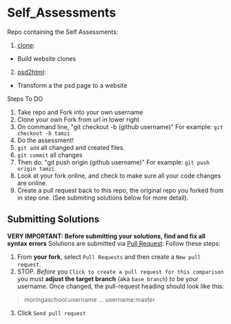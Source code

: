 # Self_Assessments
Repo containing the Self Assessments:

1. [clone](https://github.com/moringaschool/FrontEndExercises/tree/master/clone):
 - Build website clones
2. [psd2html](https://github.com/moringaschool/FrontEndExercises/tree/master/psd2html):
 - Transform a the psd page to a website

Steps To DO

1. Take repo and Fork into your own username
2. Clone your own Fork from url in lower right
3. On command line, "git checkout -b (github username)"  For example: `git checkout -b tamzi`
4. Do the assessment!
5. `git add` all changed and created files.
6. `git commit` all changes
7. Then do: "git push origin (github username)" For example: `git push origin tamzi`
8. Look at your fork online, and check to make sure all your code changes are online.
9. Create a pull request back to this repo, the original repo you forked from in step one. (See submiting solutions below for more detail).
  
## Submitting Solutions

**VERY IMPORTANT: Before submitting your solutions, find and fix all syntax errors**
Solutions are submitted via [Pull Request](https://help.github.com/articles/using-pull-requests). Follow these steps:

 1. From **your fork**, select `Pull Requests` and then create a `New pull request`.
 2. STOP. *Before* you `Click to create a pull request for this comparison` you must **adjust the target branch** (aka `base branch`) to be your username. Once changed, the pull-request heading should look like this:

  > moringaschool:username ... username:master
  
3. Click `Send pull request`







